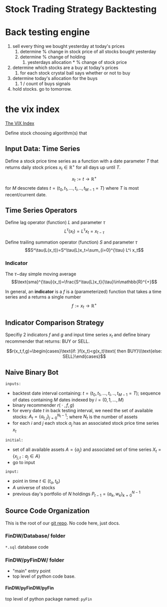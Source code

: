 # Stock Trading Strategy Backtesting

# Back testing engine

1. sell every thing we bought yesterday at today's prices
    1. determine % change in stock price of all stocks bought yesterday
    1. determine % change of holding
        1. yesterdays allocation * % change of stock price
1. determine which stocks are a buy at today's prices
    1. for each stock crystal ball says whether or not to buy
1. determine today's allocation for the buys
    1. 1 / count of buys signals
1. hold stocks.  go to tomorrow.

# the vix index

[The VIX Index](http://www.cboe.com/framed/pdfframed.aspx?content=/micro/vix/vixwhite.pdf&section=SECT_MINI_SITE&title=VIX+White+Paper)



Define stock choosing algorithm(s) that 

## Input Data: Time Series

Define a stock price time series as a function with a date parameter $T$ that returns daily stock prices $x_t\in\mathbb{R}^+$ for all days up until $T$.

$$x_t:=t\to\mathbb{R}^+$$ for $M$ descrete dates $t=(t_0,t_1,\ldots,t_i,..,t_{M-1}=T)$ where $T$ is most recent/current date.

## Time Series Operators

Define lag operator (function) $L$ and parameter $\tau$
$$L^\tau(x_t)=L^\tau x_t=x_{t-\tau}$$

Define trailing summation operator (function) $S$ and parameter $\tau$
$$S^\tau(L(x_t))=S^\tau(L)x_t=\sum_{i=0}^{\tau} L^i x_t$$

### Indicator

The $\tau-$day simple moving average
$$\text{sma}^{\tau}(x_t)=\frac{S^\tau(L)x_t}{\tau}\in\mathbb{R}^{+}$$

In general, an **indicator** is a $f$ is a (parameterized) function that takes a time series and a returns a single number
$$f:=x_t\to\mathbb{R}^+$$


## Indicator Comparison Strategy

Specifiy 2 indicators $f$ and $g$ and input time series $x_t$ and define binary recommender that returns: BUY or SELL.

$$r(x_t,f,g)=\begin{cases}\text{if:  }f(x_t)<g(x_t)\text{ then BUY}\\\text{else: SELL}\end{cases}$$

## Naive Binary Bot

`inputs:`

- backtest date interval containing: $t=(t_0,t_1,\ldots,t_i,..,t_{M-1}=T)$; sequence of dates containing $M$ dates indexed by $i=(0,1,\ldots,M)$
- binary recommender $r(~\cdot~,f,g)$
- for every date $t$ in back testing interval, we need the set of available stocks: $A_t=\{a_{t,j}\}_{j=0}^{N_t-1}$; where $N_t$ is the number of assets
- for each $i$ and $j$ each stock $a_j$ has an associated stock price time series $x_t$


`initial:`

- set of all available assets $A=\{a_j\}$ and associated set of time series $X_t=\{x_{j,t}:a_j\in A\}$
- go to input

`input:`

- point in time $t\in(t_a,t_b)$
- $A$ universe of stocks
- previous day's portfolio of $N$ holdings $P_{t-1}=(a_k,w_k)_{k=0}^{N-1}$


## Source Code Organization

This is the root of our [git repo](https://git-scm.com/about).  No code here, just docs.

### FinDW/Database/ folder

`*.sql` database code

### FinDW/pyFinDW/ folder

- "main" entry point
- top level of python code base.

#### FinDW/pyFinDW/pyFin

top level of python package named: `pyFin`